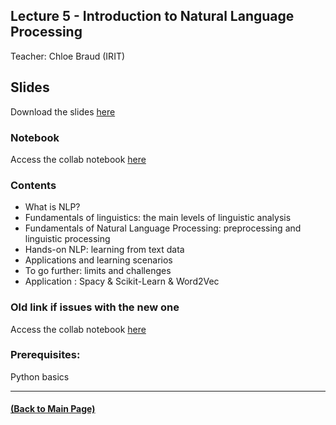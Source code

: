 ## Lecture 5 - Introduction to Natural Language Processing
Teacher: Chloe Braud (IRIT)

<!-- 
### Lecture video
View the recorded lecture [here](https://drive.google.com/file/d/1o1VlvY1h5fFO0TVeeTF4MjyLAjVD32TQ/view?usp=sharing)  (this will only be available for approximately 6 weeks after the course)
-->

## Slides

Download the slides [here](https://github.com/rufinv/Intro2AI-class/blob/gh-pages/Lecture5/%5BANITI%5D%20Lecture%205%20-%20Introduction%20to%20Natural%20Language%20Processing%20-%2011_03_2024.pdf)


### Notebook

Access the collab notebook [here](https://colab.research.google.com/drive/1fS20bFjdWut8nnem5sOzhpVCSQvtkzJj?usp=sharing)

### Contents
* What is NLP? 
* Fundamentals of linguistics: the main levels of linguistic analysis
* Fundamentals of Natural Language Processing: preprocessing and linguistic processing
* Hands-on NLP: learning from text data
* Applications and learning scenarios
* To go further: limits and challenges
* Application : Spacy & Scikit-Learn & Word2Vec

### Old link if issues with the new one
Access the collab notebook [here](https://colab.research.google.com/drive/1HVrMVb_16kIa_YbWormcwNWX8r_ivf5B?usp=sharing)


### Prerequisites:
Python basics

---
#### [(Back to Main Page)](../index.md)
